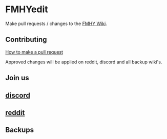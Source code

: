 # FMHYedit

Make pull requests / changes to the [FMHY Wiki](https://www.reddit.com/r/FREEMEDIAHECKYEAH/wiki/index). 

## Contributing

[How to make a pull request](https://rentry.co/FMHYedit)

Approved changes will be applied on reddit, discord and all backup wiki's. 

## Join us
 ## [discord](https://discord.gg/vgnaeka)
 ## [reddit](https://www.reddit.com/r/FREEMEDIAHECKYEAH/wiki)
## Backups 
